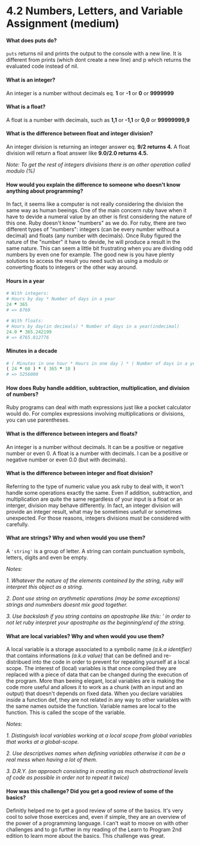 # 4.2 Numbers, Letters, and Variable Assignment (medium)

#### What does puts do?
`puts` returns nil and prints the output to the console with a new line. It is different from prints (which dont create a new line) and p which returns the evaluated code instead of nil.

#### What is an integer?
An integer is a number without decimals eq. **1** or **-1** or **0** or **9999999**

#### What is a float?
A float is a number with decimals, such as **1,1** or **-1,1** or **0,0** or **99999999,9**

#### What is the difference between float and integer division?
An integer division is returning an integer answer eq. **9/2 returns 4.**
A float division will return a float answer like **9.0/2.0 returns 4.5.**

*Note: To get the rest of integers divisions there is an other operation called modulo (%)*

#### How would you explain the difference to someone who doesn't know anything about programming?
In fact, it seems like a computer is not really considering the division the same way as human beeings. One of the main concern ruby have when it have to devide a numeral value by an other is first considering the nature of this one. Ruby doesn't know "numbers" as we do. For ruby, there are two different types of "numbers": integers (can be every number without a decimal) and floats (any number with decimals). Once Ruby figured the nature of the "number" it have to devide, he will produce a result in the same nature. This can seem a little bit frustrating when you are dividing odd numbers by even one for example. The good new is you have plenty solutions to access the result you need such as using a modulo or converting floats to integers or the other way around.

#### Hours in a year
```ruby
# With integers:
# Hours by day * Number of days in a year
24 * 365
# => 8760

# With floats:
# Hours by day(in decimals) * Number of days in a year(indecimal)
24.0 * 365.242199
# => 8765.812776
```

#### Minutes in a decade
```ruby
# ( Minutes in one hour * Hours in one day ) * ( Number of days in a year * Years in a decade )
( 24 * 60 ) * ( 365 * 10 )
# => 5256000
```

#### How does Ruby handle addition, subtraction, multiplication, and division of numbers?
Ruby programs can deal with math expressions just like a pocket calculator would do. For complex expressions involving multiplications or divisions, you can use parentheses.

#### What is the difference between integers and floats?
An integer is a number without decimals. It can be a positive or negative number or even 0.
A float is a number with decimals. I can be a positive or negative number or even 0.0 (but with decimals).

#### What is the difference between integer and float division?
Referring to the type of numeric value you ask ruby to deal with, it won't handle some operations exactly the same.
Even if addition, subtraction, and multiplication are quite the same regardless of your input is a float or an interger, division may behave differently. In fact, an integer division will provide an integer result, what may be sometimes usefull or sometimes unexpected. For those reasons, integers divisions must be considered with carefully.

#### What are strings? Why and when would you use them?
A `'string'` is a group of letter. A string can contain punctuation symbols, letters, digits and even be empty.

*Notes:*

*1. Whatever the nature of the elements contained by the string, ruby will interpret this object as a string.*

*2. Dont use string on arythmetic operations (may be some exceptions) strings and nummbers doesnt mix good together.*

*3. Use backslash if you string contains an apostrophe like this: \' in order to not let ruby interpret your apostrophe as the beginning/end of the string.*

#### What are local variables? Why and when would you use them?
A local variable is a storage associated to a symbolic name *(a.k.a identifier)* that contains informations *(a.k.a value)* that can be defined and re-distribued into the code in order to prevent for repeating yourself at a local scope. The interest of (local) variables is that once compiled they are replaced with a piece of data that can be changed during the execution of the program. More than beeing elegant, local variables are is making the code more useful and allows it to work as a chunk (with an input and an output) that doesn't depends on fixed data.
When you declare variables inside a function def, they are not related in any way to other variables with the same names outside the function. Variable names are local to the function. This is called the scope of the variable.

*Notes:*

*1. Distinguish local variables working at a local scope from global variables that works at a global-scope.*

*2. Use descriptives names when defining variables otherwise it can be a real mess when having a lot of them.*

*3. D.R.Y. (an approach consisting in creating as much abstractional levels of code as possible in order not to repeat it twice)*

#### How was this challenge? Did you get a good review of some of the basics?
Definitly helped me to get a good review of some of the basics. It's very cool to solve those exercices and, even if simple, they are an overview of the power of a programming language. I can't wait to moove on with other challenges and to go further in my reading of the Learn to Program 2nd edition to learn more about the basics. This challenge was great.

